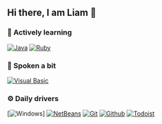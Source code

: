 ## Hi there, I am Liam 👋


### 🔹 Actively learning

[![Java](https://img.shields.io/badge/java-black?style=for-the-badge&logo=java)](https://www.java.com/)
[![Ruby](https://img.shields.io/badge/ruby-black?style=for-the-badge&logo=ruby)](https://www.ruby-lang.org/)

### 🔸 Spoken a bit

[![Visual Basic](https://img.shields.io/badge/VB-black?style=for-the-badge&logo=visualstudio)](https://visualstudio.microsoft.com/es/)



### ⚙️ Daily drivers

[![Windows](https://img.shields.io/badge/windows-black?style=flat-square&logo=windows)]
[![NetBeans](https://img.shields.io/badge/netbeans-black?style=flat-square&logo=netbeans)](https://netbeans.apache.org/download/index.html)
[![Git](https://img.shields.io/badge/git-black?style=flat-square&logo=git)](https://git-scm.com/)
[![Github](https://img.shields.io/badge/github-black?style=flat-square&logo=github)](https://github.com/)
[![Todoist](https://img.shields.io/badge/spotify-black?style=flat-square&logo=spotify)](https://www.spotify.com/)
